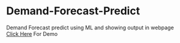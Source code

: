 # Demand-Forecast-Predict
Demand Forecast predict using ML and showing output in webpage<br>
<a href="https://demand-forecast-predict.herokuapp.com/">Click Here</a> For Demo
